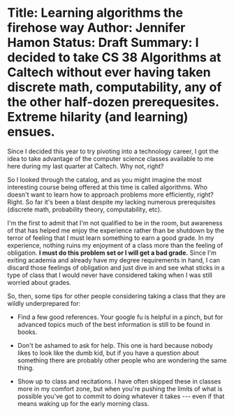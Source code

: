 Title: Learning algorithms the firehose way
Author: Jennifer Hamon
Status: Draft
Summary: I decided to take CS 38 Algorithms at Caltech without ever having taken discrete math, computability, any of the other half-dozen prerequesites.  Extreme hilarity (and learning) ensues.
==============

Since I decided this year to try pivoting into a technology career, I got the idea to take advantage of the computer science classes available to me here during my last quarter at Caltech.  Why not, right?

So I looked through the catalog, and as you might imagine the most interesting course being offered at this time is called algorithms.  Who doesn't want to learn how to approach problems more efficiently, right?  Right.  So far it's been a blast despite my lacking numerous prerequisites (discrete math, probability theory, computability, etc).  

I'm the first to admit that I'm not qualified to be in the room, but awareness of that has helped me enjoy the experience rather than be shutdown by the terror of feeling that I must learn something to earn a good grade. In my experience, nothing ruins my enjoyment of a class more than the feeling of obligation.  **I must do this problem set or I will get a bad grade.** Since I'm exiting academia and already have my degree requirements in hand, I can discard those feelings of obligation
and just dive in and see what sticks in a type of class that I would never have considered taking when I was still worried about grades.

So, then, some tips for other people considering taking a class that they are wildly underprepared for:

* Find a few good references.  Your google fu is helpful in a pinch, but for advanced topics much of the best information is still to be found in books.

* Don't be ashamed to ask for help.  This one is hard because nobody likes to look like the dumb kid, but if you have a question about something there are probably other people who are wondering the same thing.

* Show up to class and recitations.  I have often skipped these in classes more in my comfort zone, but when you're pushing the limits of what is possible you've got to commit to doing whatever it takes --- even if that means waking up for the early morning class.

